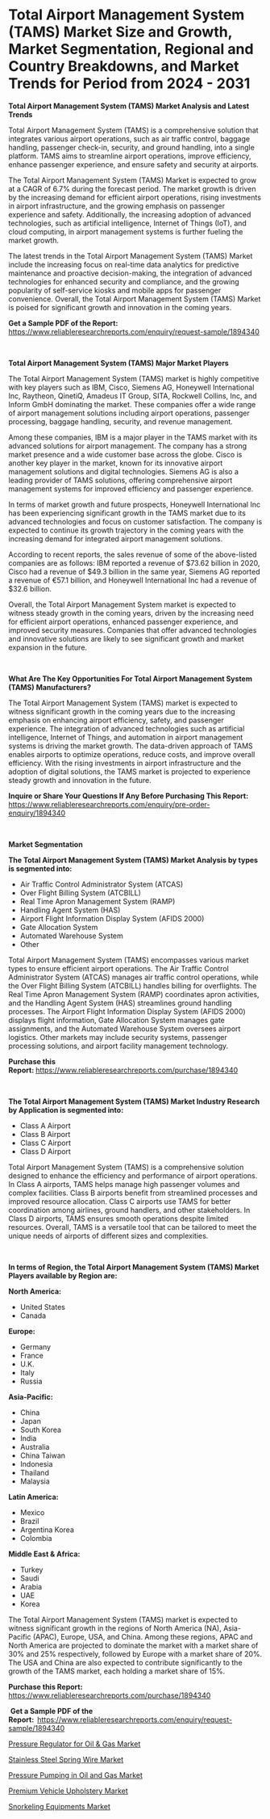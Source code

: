 <p><h1>Total Airport Management System (TAMS) Market Size and Growth, Market Segmentation, Regional and Country Breakdowns, and Market Trends for Period from 2024 -  2031</h1></p><p><strong>Total Airport Management System (TAMS) Market Analysis and Latest Trends</strong></p>
<p><p>Total Airport Management System (TAMS) is a comprehensive solution that integrates various airport operations, such as air traffic control, baggage handling, passenger check-in, security, and ground handling, into a single platform. TAMS aims to streamline airport operations, improve efficiency, enhance passenger experience, and ensure safety and security at airports.</p><p>The Total Airport Management System (TAMS) Market is expected to grow at a CAGR of 6.7% during the forecast period. The market growth is driven by the increasing demand for efficient airport operations, rising investments in airport infrastructure, and the growing emphasis on passenger experience and safety. Additionally, the increasing adoption of advanced technologies, such as artificial intelligence, Internet of Things (IoT), and cloud computing, in airport management systems is further fueling the market growth.</p><p>The latest trends in the Total Airport Management System (TAMS) Market include the increasing focus on real-time data analytics for predictive maintenance and proactive decision-making, the integration of advanced technologies for enhanced security and compliance, and the growing popularity of self-service kiosks and mobile apps for passenger convenience. Overall, the Total Airport Management System (TAMS) Market is poised for significant growth and innovation in the coming years.</p></p>
<p><strong>Get a Sample PDF of the Report:&nbsp;</strong> <a href="https://www.reliableresearchreports.com/enquiry/request-sample/1894340">https://www.reliableresearchreports.com/enquiry/request-sample/1894340</a></p>
<p>&nbsp;</p>
<p><strong>Total Airport Management System (TAMS) Major Market Players</strong></p>
<p><p>The Total Airport Management System (TAMS) market is highly competitive with key players such as IBM, Cisco, Siemens AG, Honeywell International Inc, Raytheon, QinetiQ, Amadeus IT Group, SITA, Rockwell Collins, Inc, and Inform GmbH dominating the market. These companies offer a wide range of airport management solutions including airport operations, passenger processing, baggage handling, security, and revenue management.</p><p>Among these companies, IBM is a major player in the TAMS market with its advanced solutions for airport management. The company has a strong market presence and a wide customer base across the globe. Cisco is another key player in the market, known for its innovative airport management solutions and digital technologies. Siemens AG is also a leading provider of TAMS solutions, offering comprehensive airport management systems for improved efficiency and passenger experience.</p><p>In terms of market growth and future prospects, Honeywell International Inc has been experiencing significant growth in the TAMS market due to its advanced technologies and focus on customer satisfaction. The company is expected to continue its growth trajectory in the coming years with the increasing demand for integrated airport management solutions.</p><p>According to recent reports, the sales revenue of some of the above-listed companies are as follows: IBM reported a revenue of $73.62 billion in 2020, Cisco had a revenue of $49.3 billion in the same year, Siemens AG reported a revenue of €57.1 billion, and Honeywell International Inc had a revenue of $32.6 billion.</p><p>Overall, the Total Airport Management System market is expected to witness steady growth in the coming years, driven by the increasing need for efficient airport operations, enhanced passenger experience, and improved security measures. Companies that offer advanced technologies and innovative solutions are likely to see significant growth and market expansion in the future.</p></p>
<p>&nbsp;</p>
<p><strong>What Are The Key Opportunities For Total Airport Management System (TAMS) Manufacturers?</strong></p>
<p><p>The Total Airport Management System (TAMS) market is expected to witness significant growth in the coming years due to the increasing emphasis on enhancing airport efficiency, safety, and passenger experience. The integration of advanced technologies such as artificial intelligence, Internet of Things, and automation in airport management systems is driving the market growth. The data-driven approach of TAMS enables airports to optimize operations, reduce costs, and improve overall efficiency. With the rising investments in airport infrastructure and the adoption of digital solutions, the TAMS market is projected to experience steady growth and innovation in the future.</p></p>
<p><strong>Inquire or Share Your Questions If Any Before Purchasing This Report:</strong> <a href="https://www.reliableresearchreports.com/enquiry/pre-order-enquiry/1894340">https://www.reliableresearchreports.com/enquiry/pre-order-enquiry/1894340</a></p>
<p>&nbsp;</p>
<p><strong>Market Segmentation</strong></p>
<p><strong>The Total Airport Management System (TAMS) Market Analysis by types is segmented into:</strong></p>
<p><ul><li>Air Traffic Control Administrator System (ATCAS)</li><li>Over Flight Billing System (ATCBILL)</li><li>Real Time Apron Management System (RAMP)</li><li>Handling Agent System (HAS)</li><li>Airport Flight Information Display System (AFIDS 2000)</li><li>Gate Allocation System</li><li>Automated Warehouse System</li><li>Other</li></ul></p>
<p><p>Total Airport Management System (TAMS) encompasses various market types to ensure efficient airport operations. The Air Traffic Control Administrator System (ATCAS) manages air traffic control operations, while the Over Flight Billing System (ATCBILL) handles billing for overflights. The Real Time Apron Management System (RAMP) coordinates apron activities, and the Handling Agent System (HAS) streamlines ground handling processes. The Airport Flight Information Display System (AFIDS 2000) displays flight information, Gate Allocation System manages gate assignments, and the Automated Warehouse System oversees airport logistics. Other markets may include security systems, passenger processing solutions, and airport facility management technology.</p></p>
<p><strong>Purchase this Report:&nbsp;</strong><a href="https://www.reliableresearchreports.com/purchase/1894340">https://www.reliableresearchreports.com/purchase/1894340</a></p>
<p>&nbsp;</p>
<p><strong>The Total Airport Management System (TAMS) Market Industry Research by Application is segmented into:</strong></p>
<p><ul><li>Class A Airport</li><li>Class B Airport</li><li>Class C Airport</li><li>Class D Airport</li></ul></p>
<p><p>Total Airport Management System (TAMS) is a comprehensive solution designed to enhance the efficiency and performance of airport operations. In Class A airports, TAMS helps manage high passenger volumes and complex facilities. Class B airports benefit from streamlined processes and improved resource allocation. Class C airports use TAMS for better coordination among airlines, ground handlers, and other stakeholders. In Class D airports, TAMS ensures smooth operations despite limited resources. Overall, TAMS is a versatile tool that can be tailored to meet the unique needs of airports of different sizes and complexities.</p></p>
<p>&nbsp;</p>
<p><strong>In terms of Region, the Total Airport Management System (TAMS) Market Players available by Region are:</strong></p>
<p>
    <p> <strong> North America: </strong>
        <ul>
            <li>United States</li>
            <li>Canada</li>
        </ul>
        </p> 
    <p> <strong> Europe: </strong>
        <ul>
            <li>Germany</li>
            <li>France</li>
            <li>U.K.</li>
            <li>Italy</li>
            <li>Russia</li>
        </ul>
        </p> 
    <p> <strong> Asia-Pacific: </strong>
        <ul>
            <li>China</li>
            <li>Japan</li>
            <li>South Korea</li>
            <li>India</li>
            <li>Australia</li>
            <li>China Taiwan</li>
            <li>Indonesia</li>
            <li>Thailand</li>
            <li>Malaysia</li>
        </ul>
        </p> 
    <p> <strong> Latin America: </strong>
        <ul>
            <li>Mexico</li>
            <li>Brazil</li>
            <li>Argentina Korea</li>
            <li>Colombia</li>
        </ul>
        </p> 
    <p> <strong> Middle East & Africa: </strong>
        <ul>
            <li>Turkey</li>
            <li>Saudi</li>
            <li>Arabia</li>
            <li>UAE</li>
            <li>Korea</li>
        </ul>
    </p>
    </p>
<p><p>The Total Airport Management System (TAMS) market is expected to witness significant growth in the regions of North America (NA), Asia-Pacific (APAC), Europe, USA, and China. Among these regions, APAC and North America are projected to dominate the market with a market share of 30% and 25% respectively, followed by Europe with a market share of 20%. The USA and China are also expected to contribute significantly to the growth of the TAMS market, each holding a market share of 15%.</p></p>
<p><strong>Purchase this Report: </strong><a href="https://www.reliableresearchreports.com/purchase/1894340">https://www.reliableresearchreports.com/purchase/1894340</a></p>
<p>&nbsp;<strong>Get a Sample PDF of the Report:&nbsp;&nbsp;</strong><a href="https://www.reliableresearchreports.com/enquiry/request-sample/1894340">https://www.reliableresearchreports.com/enquiry/request-sample/1894340</a></p>
<p><strong></strong></p>
<p><p><a href="https://fuschia-pecorino-a6d.notion.site/Pressure-Regulator-for-Oil-Gas-Market-Size-Reflecting-a-Forecast-Till-2031-Market-By-Type-By-App-147bc2659f564e43a3321c1840aec122">Pressure Regulator for Oil & Gas Market</a></p><p><a href="https://view.publitas.com/reportprime-1/stainless-steel-spring-wire-market-centers-on-aspects-such-as-market-growth-market-share-market-opportunity-and-projected-forecasts-spanning-from-2024-to-2031/">Stainless Steel Spring Wire Market</a></p><p><a href="https://simplistic-meeting-7ee.notion.site/Pressure-Pumping-in-Oil-and-Gas-Market-Analysis-and-Market-Size-Global-Industry-Overview-Market-Se-24f061797c7341fbb5c7c4bf58b7b356">Pressure Pumping in Oil and Gas Market</a></p><p><a href="https://natural-crush-b99.notion.site/Premium-Vehicle-Upholstery-Market-Offer-Valuable-Insights-into-Market-Size-Market-Share-Market-Tre-81d9a81587b543aab11cb3b80ea9a758">Premium Vehicle Upholstery Market</a></p><p><a href="https://view.publitas.com/reportprime-1/snorkeling-equipments-market-offer-valuable-insights-into-market-size-market-share-market-trends-and-projections-spanning-from-2024-to-2031/">Snorkeling Equipments Market</a></p></p>
